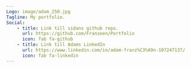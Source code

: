 ```yaml
---
Logo: image/adam_250.jpg
Tagline: My portfolio.
Social:
    - title: Link till sidans github repo.
      url: https://github.com/Franzeen/Portfolio
      icon: fab fa-github
    - title: Link till Adams LinkedIn
      url: https://www.linkedin.com/in/adam-franz%C3%A9n-107247137/
      icon: fab fa-linkedin
---
```

